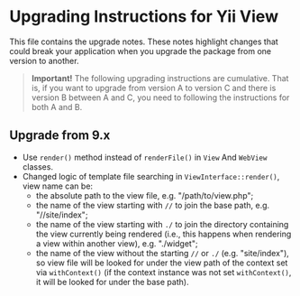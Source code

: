 # Upgrading Instructions for Yii View

This file contains the upgrade notes. These notes highlight changes that could break your
application when you upgrade the package from one version to another.

> **Important!** The following upgrading instructions are cumulative. That is, if you want
> to upgrade from version A to version C and there is version B between A and C, you need
> to following the instructions for both A and B.

## Upgrade from 9.x

- Use `render()` method instead of `renderFile()` in `View` And `WebView` classes.
- Changed logic of template file searching in `ViewInterface::render()`, view name can be:
  - the absolute path to the view file, e.g. "/path/to/view.php";
  - the name of the view starting with `//` to join the base path, e.g. "//site/index";
  - the name of the view starting with `./` to join the directory containing the view currently being rendered
    (i.e., this happens when rendering a view within another view), e.g. "./widget";
  - the name of the view without the starting `//` or `./` (e.g. "site/index"), so view file will be
    looked for under the view path of the context set via `withContext()` (if the context instance was not set
    `withContext()`, it will be looked for under the base path).
